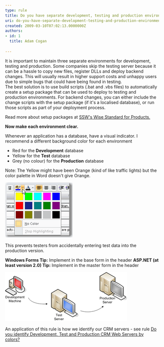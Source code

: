 ```yaml
---
type: rule
title: Do you have separate development, testing and production environments?
uri: do-you-have-separate-development-testing-and-production-environments
created: 2009-03-10T07:02:13.0000000Z
authors:
- id: 1
  title: Adam Cogan

---
```


It is important to maintain three separate environments for development, testing and production. Some companies skip the testing server because it can be a hassle to copy new files, register DLLs and deploy backend changes. This will usually result in higher support costs and unhappy users due to simple bugs that could have being found in testing.<br> 
The best solution is to use build scripts (.bat and .vbs files) to automatically create a setup package that can be used to deploy to testing and production environments. For backend changes, you can either include the change scripts with the setup package (if it's a localised database), or run those scripts as part of your deployment process.

Read more about setup packages at [SSW's Wise Standard for Products.](http://www.ssw.com.au/ssw/Standards/wisesetup/WiseStandards.aspx)

**Now make each environment clear.**

Whenever an application has a database, have a visual indicator. I recommend a different background color for each environment

- Red for the **Development** database
- Yellow for the **Test** database
- Grey (no colour) for the **Production** database


Note: The Yellow might have been Orange (kind of like traffic lights) but the color palette in Word doesn't give Orange.

![ colors in Word color palette ](WordColorPallete.GIF)

This prevents testers from accidentally entering test data into the production version.

**Windows Forms Tip:** Implement in the base form in the header 
**ASP.NET (at least version 2.0) Tip:** Implement in the master form in the header

![ Spice up your environments with different colors ](dev_test_prod_servers.gif) 

An application of this rule is how we identify our CRM servers - see rule [Do you identify Development, Test and Production CRM Web Servers by colors?](/do-you-identify-development-test-and-production-crm-web-servers-by-colors)
